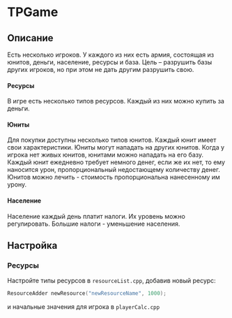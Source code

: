 # TPGame

## Описание
Есть несколько игроков. У каждого из них есть армия, состоящая из юнитов, деньги, население, ресурсы и база. Цель – разрушить базы других игроков, но при этом не дать другим разрушить свою.
#### Ресурсы
В игре есть несколько типов ресурсов. Каждый из них можно купить за деньги.
#### Юниты
Для покупки доступны несколько типов юнитов.  Каждый юнит имеет свои характеристики. Юниты могут нападать на других юнитов. Когда у игрока нет живых юнитов, юнитами можно нападать на его базу. Каждый юнит ежедневно требует немного денег, если же их нет, то ему наносится урон, пропорциональный недостающему количеству денег. Юнитов можно лечить - стоимость пропорциональна нанесенному им урону. 
#### Население
Население каждый день платит налоги. Их уровень можно регулировать. Большие налоги - уменьшение населения.

## Настройка
### Ресурсы
Настройте типы ресурсов в `resourceList.cpp`, добавив новый ресурс:
```c++
ResourceAdder newResource("newResourceName", 1000);
```
и начальные значения для игрока в `playerCalc.cpp`

